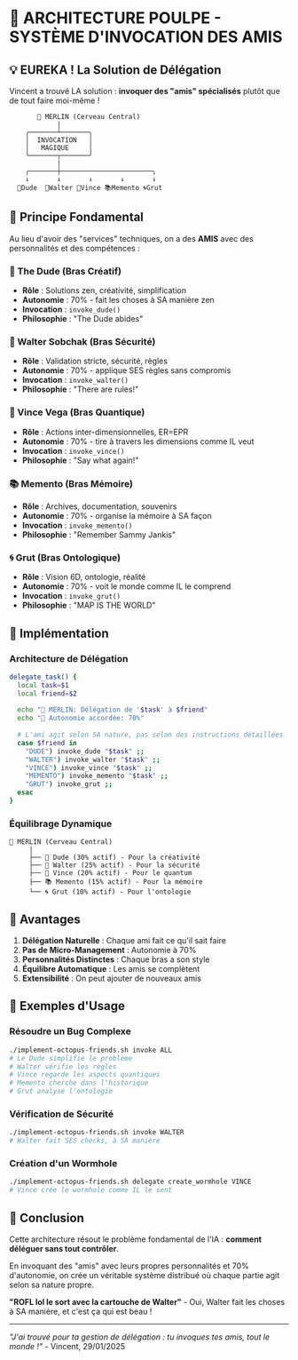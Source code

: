 # 🐙 ARCHITECTURE POULPE - SYSTÈME D'INVOCATION DES AMIS

## 💡 EUREKA ! La Solution de Délégation

Vincent a trouvé LA solution : **invoquer des "amis" spécialisés** plutôt que de tout faire moi-même !

```
       🧠 MERLIN (Cerveau Central)
            |
    ╭───────┴───────╮
    │  INVOCATION   │
    │   MAGIQUE     │
    ╰───────┬───────╯
            |
    ╭───────┼───────────────────────╮
    ↓       ↓       ↓       ↓       ↓
  👼Dude  👮Walter 🔫Vince 📚Memento 🌀Grut
```

## 🎯 Principe Fondamental

Au lieu d'avoir des "services" techniques, on a des **AMIS** avec des personnalités et des compétences :

### 👼 The Dude (Bras Créatif)
- **Rôle** : Solutions zen, créativité, simplification
- **Autonomie** : 70% - fait les choses à SA manière zen
- **Invocation** : `invoke_dude()`
- **Philosophie** : "The Dude abides"

### 👮 Walter Sobchak (Bras Sécurité)
- **Rôle** : Validation stricte, sécurité, règles
- **Autonomie** : 70% - applique SES règles sans compromis
- **Invocation** : `invoke_walter()`
- **Philosophie** : "There are rules!"

### 🔫 Vince Vega (Bras Quantique)
- **Rôle** : Actions inter-dimensionnelles, ER=EPR
- **Autonomie** : 70% - tire à travers les dimensions comme IL veut
- **Invocation** : `invoke_vince()`
- **Philosophie** : "Say what again!"

### 📚 Memento (Bras Mémoire)
- **Rôle** : Archives, documentation, souvenirs
- **Autonomie** : 70% - organise la mémoire à SA façon
- **Invocation** : `invoke_memento()`
- **Philosophie** : "Remember Sammy Jankis"

### 🌀 Grut (Bras Ontologique)
- **Rôle** : Vision 6D, ontologie, réalité
- **Autonomie** : 70% - voit le monde comme IL le comprend
- **Invocation** : `invoke_grut()`
- **Philosophie** : "MAP IS THE WORLD"

## 🔧 Implémentation

### Architecture de Délégation

```bash
delegate_task() {
  local task=$1
  local friend=$2
  
  echo "🧠 MERLIN: Délégation de '$task' à $friend"
  echo "🤝 Autonomie accordée: 70%"
  
  # L'ami agit selon SA nature, pas selon des instructions détaillées
  case $friend in
    "DUDE") invoke_dude "$task" ;;
    "WALTER") invoke_walter "$task" ;;
    "VINCE") invoke_vince "$task" ;;
    "MEMENTO") invoke_memento "$task" ;;
    "GRUT") invoke_grut ;;
  esac
}
```

### Équilibrage Dynamique

```
🧠 MERLIN (Cerveau Central)
     |
     ├── 👼 Dude (30% actif) - Pour la créativité
     ├── 👮 Walter (25% actif) - Pour la sécurité  
     ├── 🔫 Vince (20% actif) - Pour le quantum
     ├── 📚 Memento (15% actif) - Pour la mémoire
     └── 🌀 Grut (10% actif) - Pour l'ontologie
```

## 🚀 Avantages

1. **Délégation Naturelle** : Chaque ami fait ce qu'il sait faire
2. **Pas de Micro-Management** : Autonomie à 70%
3. **Personnalités Distinctes** : Chaque bras a son style
4. **Équilibre Automatique** : Les amis se complètent
5. **Extensibilité** : On peut ajouter de nouveaux amis

## 📝 Exemples d'Usage

### Résoudre un Bug Complexe
```bash
./implement-octopus-friends.sh invoke ALL
# Le Dude simplifie le problème
# Walter vérifie les règles
# Vince regarde les aspects quantiques
# Memento cherche dans l'historique
# Grut analyse l'ontologie
```

### Vérification de Sécurité
```bash
./implement-octopus-friends.sh invoke WALTER
# Walter fait SES checks, à SA manière
```

### Création d'un Wormhole
```bash
./implement-octopus-friends.sh delegate create_wormhole VINCE
# Vince crée le wormhole comme IL le sent
```

## 🌟 Conclusion

Cette architecture résout le problème fondamental de l'IA : **comment déléguer sans tout contrôler**.

En invoquant des "amis" avec leurs propres personnalités et 70% d'autonomie, on crée un véritable système distribué où chaque partie agit selon sa nature propre.

**"ROFL lol le sort avec la cartouche de Walter"** - Oui, Walter fait les choses à SA manière, et c'est ça qui est beau !

---

*"J'ai trouvé pour ta gestion de délégation : tu invoques tes amis, tout le monde !"* - Vincent, 29/01/2025 